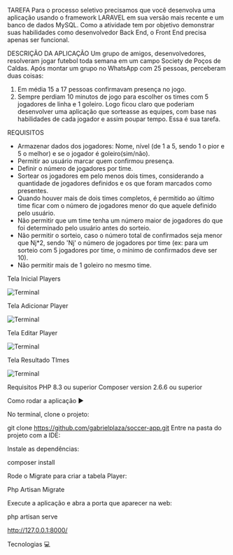 TAREFA
Para o processo seletivo precisamos que você desenvolva uma aplicação usando o framework LARAVEL em sua versão mais recente e um
banco de dados MySQL. Como a atividade tem por objetivo demonstrar suas habilidades como desenvolvedor Back End, o Front End precisa
apenas ser funcional.

DESCRIÇÃO DA APLICAÇÃO
Um grupo de amigos, desenvolvedores, resolveram jogar futebol toda semana em um campo Society de Poços de Caldas.
Após montar um grupo no WhatsApp com 25 pessoas, perceberam duas coisas:
1. Em média 15 a 17 pessoas confirmavam presença no jogo.
2. Sempre perdiam 10 minutos de jogo para escolher os times com 5 jogadores de linha e 1 goleiro. Logo ficou claro que poderiam
desenvolver uma aplicação que sorteasse as equipes, com base nas habilidades de cada jogador e assim poupar tempo.
Essa é sua tarefa.

REQUISITOS
* Armazenar dados dos jogadores: Nome, nível (de 1 a 5, sendo 1 o pior e 5 o melhor) e se o jogador é goleiro(sim/não).
* Permitir ao usuário marcar quem confirmou presença.
* Definir o número de jogadores por time.
* Sortear os jogadores em pelo menos dois times, considerando a quantidade de jogadores definidos e os que foram marcados como
presentes.
* Quando houver mais de dois times completos, é permitido ao último time ficar com o número de jogadores menor do que aquele definido
pelo usuário.
* Não permitir que um time tenha um número maior de jogadores do que foi determinado pelo usuário antes do sorteio.
* Não permitir o sorteio, caso o número total de confirmados seja menor que Nj*2, sendo 'Nj' o número de jogadores por time (ex: para
um sorteio com 5 jogadores por time, o mínimo de confirmados deve ser 10).
* Não permitir mais de 1 goleiro no mesmo time.

Tela Inicial Players

![Terminal](https://i.ibb.co/0KSvZ6f/Captura-de-tela-2023-12-23-034142.png)



Tela Adicionar Player

![Terminal](https://i.ibb.co/Qm85rQm/Captura-de-tela-2023-12-23-034338.png)



Tela Editar Player

![Terminal](https://i.ibb.co/SdZh2tj/Captura-de-tela-2023-12-23-034550.png)


Tela Resultado TImes

![Terminal](https://i.ibb.co/k9s0Csd/Captura-de-tela-2023-12-23-034715.png)


Requisitos
PHP 8.3 ou superior
Composer version 2.6.6 ou superior


Como rodar a aplicação ▶️

No terminal, clone o projeto:

git clone https://github.com/gabrielplaza/soccer-app.git
Entre na pasta do projeto com a IDE:

Instale as dependências:

composer install


Rode o Migrate para criar a tabela Player:

Php Artisan Migrate

Execute a aplicação e abra a porta que aparecer na web:

 php artisan serve
 
http://127.0.0.1:8000/


Tecnologias 💻
